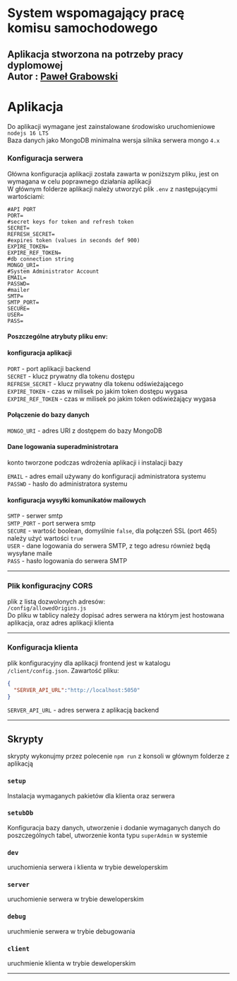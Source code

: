 # System wspomagający pracę komisu samochodowego
Aplikacja stworzona na potrzeby pracy dyplomowej  
Autor : [Paweł Grabowski](https://github.com/PGrabowski-9290)
---
# Aplikacja 
Do aplikacji wymagane jest zainstalowane środowisko uruchomieniowe `nodejs 16 LTS`  
Baza danych jako MongoDB minimalna wersja silnika serwera mongo `4.x`


### Konfiguracja serwera
Główna konfiguracja aplikacji została zawarta w poniższym pliku, jest on wymagana w celu poprawnego działania aplikacji  
W głównym folderze aplikacji należy utworzyć plik `.env` z następującymi wartościami: 
```env
#API PORT
PORT=
#secret keys for token and refresh token
SECRET=
REFRESH_SECRET=
#expires token (values in seconds def 900)
EXPIRE_TOKEN=
EXPIRE_REF_TOKEN=
#db connection string
MONGO_URI=
#System Administrator Account
EMAIL=
PASSWD=
#mailer
SMTP=
SMTP_PORT=
SECURE=
USER=
PASS=
```
#### Poszczególne atrybuty pliku env:
#### konfiguracja aplikacji  
`PORT` - port aplikacji backend  
`SECRET` - klucz prywatny dla tokenu dostępu  
`REFRESH_SECRET` - klucz prywatny dla tokenu odświeżającego  
`EXPIRE_TOKEN` - czas w milisek po jakim token dostępu wygasa  
`EXPIRE_REF_TOKEN` - czas w milisek po jakim token odświeżający wygasa  

#### Połączenie do bazy danych  
`MONGO_URI` - adres URI z dostępem do bazy MongoDB  

#### Dane logowania superadministrotara
konto tworzone podczas wdrożenia aplikacji i instalacji bazy  

`EMAIL` - adres email używany do konfiguracji administratora systemu  
`PASSWD` - hasło do administratora systemu  

#### konfiguracja wysyłki komunikatów mailowych 

`SMTP` - serwer smtp  
`SMTP_PORT` - port serwera smtp  
`SECURE` - wartość boolean, domyślnie `false`, dla połączeń SSL (port 465) należy użyć wartości `true`  
`USER` - dane logowania do serwera SMTP, z tego adresu również będą wysyłane maile    
`PASS` - hasło logowania do serwera SMTP  

---

### Plik konfiguracjny CORS
plik z listą dozwolonych adresów:  
`/config/allowedOrigins.js`  
Do pliku w tablicy należy dopisać adres serwera na którym jest hostowana aplikacja, oraz adres aplikacji klienta

---

### Konfiguracja klienta
plik konfiguracyjny dla aplikacji frontend jest w katalogu `/client/config.json`. Zawartość pliku:
```json
{
  "SERVER_API_URL":"http://localhost:5050"
}
```
`SERVER_API_URL` - adres serwera z aplikacją backend

---

## Skrypty 
skrypty wykonujmy przez polecenie `npm run` z konsoli w głównym folderze z aplikacją


### `setup`
Instalacja wymaganych pakietów dla klienta oraz serwera
### `setubDb`
Konfiguracja bazy danych, utworzenie i dodanie wymaganych danych do poszczególnych tabel, utworzenie konta typu `superAdmin` w systemie
### `dev`
uruchomienia serwera i klienta w trybie deweloperskim
### `server`
uruchomienie serwera w trybie deweloperskim
### `debug`
uruchmienie serwera w trybie debugowania
### `client`
uruchmienie klienta w trybie deweloperskim  

---
